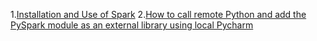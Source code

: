 1.[Installation and Use of Spark](http://dblab.xmu.edu.cn/blog/1689-2/)
2.[How to call remote Python and add the PySpark module as an external library using local Pycharm](https://blog.csdn.net/u011596455/article/details/78979378)
